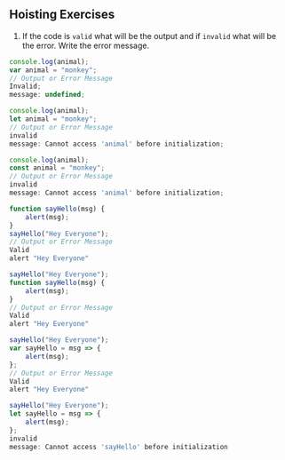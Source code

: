 ## Hoisting Exercises

1. If the code is `valid` what will be the output and if `invalid` what will be the error. Write the error message.

```js
console.log(animal);
var animal = "monkey";
// Output or Error Message
Invalid;
message: undefined;
```

```js
console.log(animal);
let animal = "monkey";
// Output or Error Message
invalid
message: Cannot access 'animal' before initialization;
```

```js
console.log(animal);
const animal = "monkey";
// Output or Error Message
invalid
message: Cannot access 'animal' before initialization;
```

```js
function sayHello(msg) {
	alert(msg);
}
sayHello("Hey Everyone");
// Output or Error Message
Valid
alert "Hey Everyone"
```

```js
sayHello("Hey Everyone");
function sayHello(msg) {
	alert(msg);
}
// Output or Error Message
Valid
alert "Hey Everyone"
```

```js
sayHello("Hey Everyone");
var sayHello = msg => {
	alert(msg);
};
// Output or Error Message
Valid
alert "Hey Everyone"
```

```js
sayHello("Hey Everyone");
let sayHello = msg => {
	alert(msg);
};
invalid
message: Cannot access 'sayHello' before initialization
```
